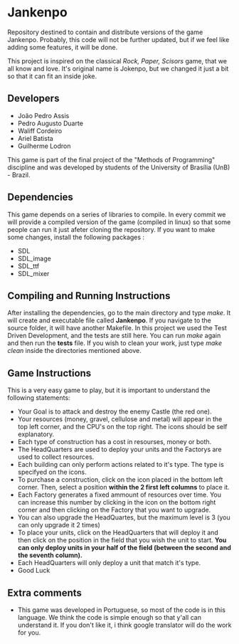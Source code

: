 # Jankenpo
Repository destined to contain and distribute versions of the game Jankenpo. Probably, this code will not be further updated, but if we feel like adding some features, it will be done.

This project is inspired on the classical _Rock, Paper, Scisors_ game, that we all know and love. It's original name is Jokenpo, but we changed it just a bit so that it can fit an inside joke.

## Developers

* João Pedro Assis
* Pedro Augusto Duarte
* Waliff Cordeiro
* Ariel Batista
* Guilherme Lodron

This game is part of the final project of the "Methods of Programming" discipline and was developed by students of the University of Brasília (UnB) - Brazil.

## Dependencies

This game depends on a series of libraries to compile. In every commit we will provide a compiled version of the game (compiled in linux) so that some people can run it just afeter cloning the repository. If you want to make some changes, install the following packages :

* SDL
* SDL_image
* SDL_ttf
* SDL_mixer

## Compiling and Running Instructions

After installing the dependencies, go to the main directory and type *make*. It will create and executable file called **Jankenpo**. If you navigate to the source folder, it will have another Makefile. In this project we used the Test Driven Development, and the tests are still here. You can run *make* again and then run the **tests** file. If you wish to clean your work, just type *make clean* inside the directories mentioned above.

## Game Instructions

This is a very easy game to play, but it is important to understand the following statements:

* Your Goal is to attack and destroy the enemy Castle (the red one).
* Your resources (money, gravel, cellulose and metal) will appear in the top left corner, and the CPU's on the top right. The icons should be self explanatory.
* Each type of construction has a cost in resourses, money or both.
* The HeadQuarters are used to deploy your units and the Factorys are used to collect resources.
* Each building can only perform actions related to it's type. The type is specifyed on the icons.
* To purchase a construction, click on the icon placed in the bottom left corner. Then, select a position **within the 2 first left columns** to place it.
* Each Factory generates a fixed ammount of resources over time. You can increase this number by clicking in the icon on the bottom right corner and then clicking on the Factory that you want to upgrade.
* You can also upgrade the HeadQuartes, but the maximum level is 3 (you can only upgrade it 2 times)
* To place your units, click on the HeadQuarters that will deploy it and then click on the position in the field that you wish the unit to start. **You can only deploy units in your half of the field (between the second and the seventh column).**
* Each HeadQuarters will only deploy a unit that match it's type.
* Good Luck

## Extra comments

* This game was developed in Portuguese, so most of the code is in this language. We think the code is simple enough so that y'all can understand it. If you don't like it, i think google translator will do the work for you.